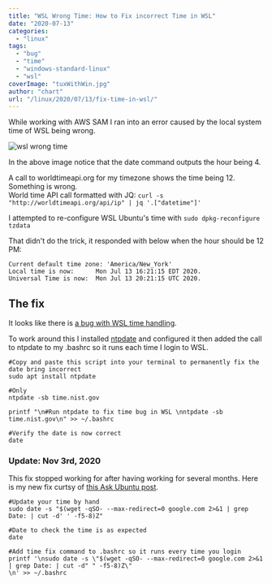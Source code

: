 ```yaml
---
title: "WSL Wrong Time: How to Fix incorrect Time in WSL"
date: "2020-07-13"
categories: 
  - "linux"
tags: 
  - "bug"
  - "time"
  - "windows-standard-linux"
  - "wsl"
coverImage: "tuxWithWin.jpg"
author: "chart"
url: "/linux/2020/07/13/fix-time-in-wsl/"
---
```


While working with AWS SAM I ran into an error caused by the local system time of WSL being wrong.

![wsl wrong time](/images/timeIssues.png)

In the above image notice that the date command outputs the hour being 4. 
  
A call to worldtimeapi.org for my timezone shows the time being 12. Something is wrong.  
World time API call formatted with JQ: `curl -s "http://worldtimeapi.org/api/ip" | jq '.["datetime"]'`

I attempted to re-configure WSL Ubuntu's time with `sudo dpkg-reconfigure tzdata`  
  
That didn't do the trick, it responded with below when the hour should be 12 PM:

```
Current default time zone: 'America/New_York'
Local time is now:      Mon Jul 13 16:21:15 EDT 2020.
Universal Time is now:  Mon Jul 13 20:21:15 UTC 2020.
```

## The fix  

It looks like there is [a bug with WSL time handling](https://github.com/microsoft/WSL/issues/4149).  
  
To work around this I installed [ntpdate](https://linux.die.net/man/8/ntpdate) and configured it then added the call to ntpdate to my .bashrc so it runs each time I login to WSL.

```
#Copy and paste this script into your terminal to permanently fix the date bring incorrect
sudo apt install ntpdate

#Only 
ntpdate -sb time.nist.gov

printf "\n#Run ntpdate to fix time bug in WSL \nntpdate -sb time.nist.gov\n" >> ~/.bashrc

#Verify the date is now correct
date
```

### Update: Nov 3rd, 2020

This fix stopped working for after having working for several months. Here is my new fix curtsy of [this Ask Ubuntu post](https://askubuntu.com/questions/81293/what-is-the-command-to-update-time-and-date-from-internet).

```
#Update your time by hand
sudo date -s "$(wget -qSO- --max-redirect=0 google.com 2>&1 | grep Date: | cut -d' ' -f5-8)Z"

#Date to check the time is as expected
date

#Add time fix command to .bashrc so it runs every time you login
printf '\nsudo date -s \"$(wget -qSO- --max-redirect=0 google.com 2>&1 | grep Date: | cut -d" " -f5-8)Z\"
\n' >> ~/.bashrc
```
